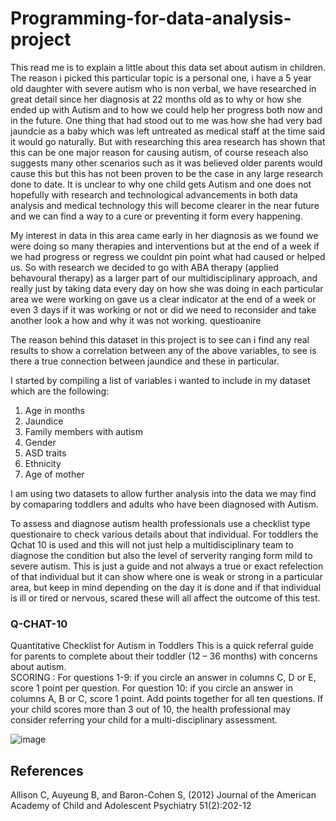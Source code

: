 # Programming-for-data-analysis-project

This read me is to explain a little about this data set about autism in children. The reason i picked this particular topic is a personal one, i have a 5 year old daughter with severe autism who is non verbal, we have researched in great detail since her diagnosis at 22 months old as to why or how she ended up with Autism and to how we could help her progress both now and in the future. One thing that had stood out to me was how she had very bad jaundcie as a baby which was left untreated as medical staff at the time said it would go naturally. But with researching this area research has shown that this can be one major reason for causing autism, of course reseach also suggests many other scenarios such as it was believed older parents would cause this but this has not been proven to be the case in any large research done to date. It is unclear to why one child gets Autism and one does not hopefully with research and technological advancements in both data analysis and medical technology this will become clearer in the near future and we can find a way to a cure or preventing it form every happening.

My interest in data in this area came early in her diagnosis as we found we were doing so many therapies and interventions but at the end of a week if we had progress or regress we couldnt pin point what had caused or helped us. So with research we decided to go with ABA therapy (applied behavoural therapy) as a larger part of our multidisciplinary approach, and really just by taking data every day on how she was doing in each particular area we were working on gave us a clear indicator at the end of a week or even 3 days if it was working or not or did we need to reconsider and take another look a how and why it was not working. questioanire

The reason behind this dataset in this project is to see can i find any real results to show a correlation between any of the above variables, to see is there a true connection between jaundice and these in particular. 

I started by compiling a list of variables i wanted to include in my dataset which are the following:

1. Age in months
2. Jaundice
3. Family members with autism
4. Gender
5. ASD traits
6. Ethnicity
7. Age of mother

I am using two datasets to allow further analysis into the data we may find by comaparing toddlers and adults who have been diagnosed with Autism.


To assess and diagnose autism health professionals use a checklist type questionaire to check various details about that individual. For toddlers the Qchat 10 is used and this will not just help a multidisciplinary team to diagnose the condition but also the level of serverity ranging form mild to severe autism. This is just a guide and not always a true or exact refelection of that individual but it can show where one is weak or strong in a particular area, but keep in mind depending on the day it is done and if that individual is ill or tired or nervous, scared these will all affect the outcome of this test.  

### Q-CHAT-10
Quantitative Checklist for Autism in Toddlers 
This is a quick referral guide for parents to complete about their toddler (12 – 36 months) with concerns about autism.  
SCORING
: For questions 1-9: if you circle an answer in columns C, D or E, score 1 point per question. For question 10: if you 
circle an answer in columns A, B or C, score 1 point. Add points together for all ten questions. If your child scores more than 3 out of 10, the health professional may consider referring your child for a multi-disciplinary assessment.  

![image](https://user-images.githubusercontent.com/35726074/49759307-33064b80-fcb9-11e8-8b1b-d354a4e93256.png) 





## References
 Allison C, Auyeung B, and Baron-Cohen S, (2012) 
Journal of the American Academy of Child and Adolescent Psychiatry
 51(2):202-12
